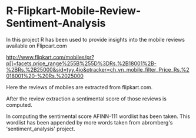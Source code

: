 R-Flipkart-Mobile-Review-Sentiment-Analysis
===========================================

In this project R has been used to provide insights into the mobile reviews available on Flipcart.com

http://www.flipkart.com/mobiles/pr?p[]=facets.price_range%255B%255D%3DRs.%2B18001%2B-%2BRs.%2B25000&sid=tyy,4io&otracker=ch_vn_mobile_filter_Price_Rs.%2018001%20-%20Rs.%2025000

Here the reviews of mobiles are extracted from flipkart.com.

After the review extraction a sentimental score of those reviews is computed.


In computing the sentimental score AFINN-111 wordlist has been taken. This wordlist has been appended by more words taken from abromberg's 'sentiment_analysis' project.
